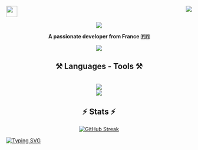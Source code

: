 <a href="https://github.com/prestigetonio"><img src="https://user-images.githubusercontent.com/74038190/214644152-52f47eb3-5e31-4f47-8758-05c9468d5596.gif" width="30px"></a><a href="https://github.com/prestigetonio"><img align="right" width ="%" src="https://komarev.com/ghpvc/?username=prestigetonio&style=for-the-badge&color=blue"></a>

<p align="center">
    <img align="center" src="https://readme-typing-svg.herokuapp.com/?font=Righteous&size=50&center=true&vCenter=true&width=500&height=70&duration=2500&lines=Hi+There!+👋;+I'm+Tony+Fournales!;" />
</p>

<p align="center"><strong>A passionate developer from France 🇫🇷</strong></p>
<div align="center">
<a href="https://linkedin.com/in/tony-fournales" target="_blank">
    <img src="https://img.shields.io/badge/LinkedIn-0077B5?style=for-the-badge&logo=linkedin&logoColor=white" target="_blank" />
</a>
</div>

<H2 align="center">⚒️ Languages - Tools ⚒️</H2>
<div align="center">
<br>
    <img src="https://skillicons.dev/icons?i=c,python,html,css,php" />
<br>
    <img src="https://skillicons.dev/icons?i=vscode,github" />
</div>

<h2 align="center">⚡ Stats ⚡</h2>
<div align="center">

<a href="https://git.io/streak-stats"><img src="https://streak-stats.demolab.com?user=prestigetonio&theme=prussian&border_radius=5&card_width=500" alt="GitHub Streak" /></a>

</div>

<a href="https://git.io/typing-svg">
    <img src="https://readme-typing-svg.demolab.com?font=Fira+Code&pause=1000&color=6DDCCF&background=FF52BC00&width=610&lines=_;|" alt="Typing SVG" style="margin: 0; padding: 0; display: block;" />
</a>




